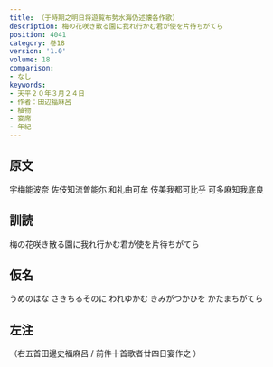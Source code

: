 ```yaml
---
title: （于時期之明日将遊覧布勢水海仍述懐各作歌）
description: 梅の花咲き散る園に我れ行かむ君が使を片待ちがてら
position: 4041
category: 巻18
version: '1.0'
volume: 18
comparison:
- なし
keywords:
- 天平２０年３月２４日
- 作者：田辺福麻呂
- 植物
- 宴席
- 年紀
---
```


## 原文

宇梅能波奈 佐伎知流曽能尓 和礼由可牟 伎美我都可比乎 可多麻知我底良

## 訓読

梅の花咲き散る園に我れ行かむ君が使を片待ちがてら

## 仮名

うめのはな さきちるそのに われゆかむ きみがつかひを かたまちがてら

## 左注

（右五首田邊史福麻呂 / 前件十首歌者廿四日宴作之 ）
